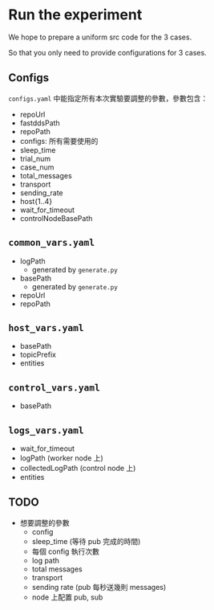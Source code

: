 # Run the experiment
We hope to prepare a uniform src code for the 3 cases.

So that you only need to provide configurations for 3 cases.

## Configs
`configs.yaml` 中能指定所有本次實驗要調整的參數，參數包含：
- repoUrl
- fastddsPath
- repoPath
- configs: 所有需要使用的
- sleep_time
- trial_num
- case_num
- total_messages
- transport
- sending_rate
- host{1..4}
- wait_for_timeout
- controlNodeBasePath

## `common_vars.yaml`
- logPath
  - generated by `generate.py`
- basePath
  - generated by `generate.py`
- repoUrl
- repoPath

## `host_vars.yaml`
- basePath
- topicPrefix
- entities

## `control_vars.yaml`
- basePath

## `logs_vars.yaml`
- wait_for_timeout
- logPath (worker node 上)
- collectedLogPath (control node 上)
- entities

## TODO
- 想要調整的參數
  - config
  - sleep_time (等待 pub 完成的時間)
  - 每個 config 執行次數
  - log path
  - total messages
  - transport
  - sending rate (pub 每秒送幾則 messages)
  - node 上配置 pub, sub

